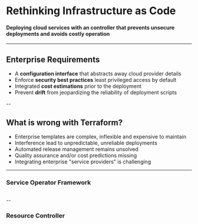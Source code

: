 # Rethinking Infrastructure as Code

#### Deploying cloud services with an controller that prevents unsecure deployments and avoids costly operation

<!-- .slide: data-transition="slide" data-background="#C15937" data-background-transition="zoom" -->

---

## Enterprise Requirements

* A **configuration interface** that abstracts away cloud provider details
* Enforce **security best practices** least privileged access by default
* Integrated **cost estimations** prior to the deployment
* Prevent **drift** from jeopardizing the reliability of deployment scripts 

<!-- .slide: data-transition="slide" data-background="#997929" data-background-transition="zoom" -->

--

## What is wrong with Terraform?

* Enterprise templates are complex, inflexible and expensive to maintain
* Interference lead to unpredictable, unreliable deployments  
* Automated release management remains unsolved
* Quality assurance and/or cost predictions missing
* Integrating enterprise "service providers" is challenging

<!-- .slide: data-transition="slide" data-background="#997929" data-background-transition="zoom" -->

---

### Service Operator Framework

<img data-src="content/pictures/platform.svg">

<!-- .slide: data-transition="slide" data-background="#5D1D2E" data-background-transition="zoom" -->

--

### Resource Controller

<img data-src="content/pictures/controller.svg">

<!-- .slide: data-transition="slide" data-background="#5D1D2E" data-background-transition="zoom" -->
